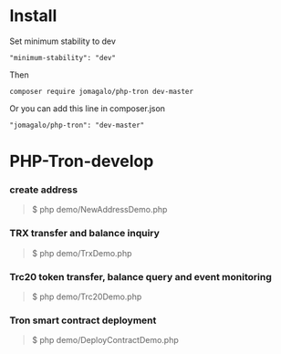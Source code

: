 # Install
Set minimum stability to dev
```
"minimum-stability": "dev"
```

Then
```
composer require jomagalo/php-tron dev-master
```

Or you can add this line in composer.json

```
"jomagalo/php-tron": "dev-master"
```

# PHP-Tron-develop


### create address

> $ php demo/NewAddressDemo.php


### TRX transfer and balance inquiry

> $ php demo/TrxDemo.php


### Trc20 token transfer, balance query and event monitoring

> $ php demo/Trc20Demo.php

### Tron smart contract deployment

> $ php demo/DeployContractDemo.php

